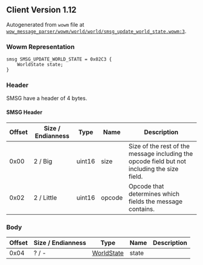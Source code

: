 ## Client Version 1.12

Autogenerated from `wowm` file at [`wow_message_parser/wowm/world/world/smsg_update_world_state.wowm:3`](https://github.com/gtker/wow_messages/tree/main/wow_message_parser/wowm/world/world/smsg_update_world_state.wowm#L3).

### Wowm Representation
```rust,ignore
smsg SMSG_UPDATE_WORLD_STATE = 0x02C3 {
    WorldState state;
}
```
### Header
SMSG have a header of 4 bytes.

#### SMSG Header
| Offset | Size / Endianness | Type   | Name   | Description |
| ------ | ----------------- | ------ | ------ | ----------- |
| 0x00   | 2 / Big           | uint16 | size   | Size of the rest of the message including the opcode field but not including the size field.|
| 0x02   | 2 / Little        | uint16 | opcode | Opcode that determines which fields the message contains.|
### Body
| Offset | Size / Endianness | Type | Name | Description |
| ------ | ----------------- | ---- | ---- | ----------- |
| 0x04 | ? / - | [WorldState](worldstate.md) | state |  |
